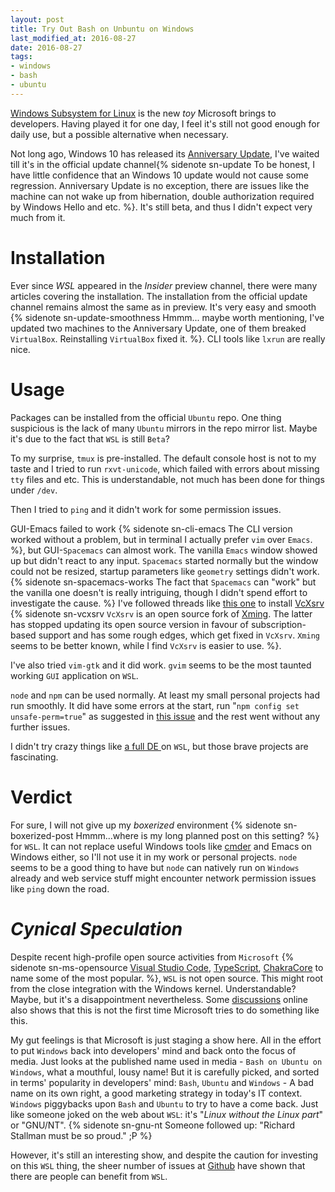 ```yaml
---
layout: post
title: Try Out Bash on Unbuntu on Windows
last_modified_at: 2016-08-27
date: 2016-08-27
tags: 
- windows
- bash
- ubuntu
---
```


[Windows Subsystem for Linux](https://en.wikipedia.org/wiki/Windows_Subsystem_for_Linux)
is the new *toy* Microsoft brings to developers. Having played it for one day,
I feel it's still not good enough for daily use, but a possible alternative when
necessary.

Not long ago, Windows 10 has released its
[Anniversary Update](http://www.howtogeek.com/248177/whats-new-in-windows-10s-anniversary-update/),
I've waited till it's in the official update channel{% sidenote sn-update To be
honest, I have little confidence that an Windows 10 update would not cause some
regression. Anniversary Update is no exception, there are issues like the
machine can not wake up from hibernation, double authorization required by
Windows Hello and etc. %}. It's still beta, and thus I didn't expect very much
from it.


# Installation

Ever since *WSL* appeared in the *Insider* preview channel, there were many
articles covering the installation. The installation from the official update
channel remains almost the same as in preview. It's very easy and smooth {%
sidenote sn-update-smoothness Hmmm... maybe worth mentioning, I've updated two
machines to the Anniversary Update, one of them breaked `VirtualBox`.
Reinstalling `VirtualBox` fixed it. %}. CLI tools like `lxrun` are really nice.


# Usage

Packages can be installed from the official `Ubuntu` repo. One thing suspicious is
the lack of many `Ubuntu` mirrors in the repo mirror list. Maybe it's due to the
fact that `WSL` is still `Beta`?

To my surprise, `tmux` is pre-installed. The default console host is not to my taste
and I tried to run `rxvt-unicode`, which failed with errors about missing `tty` files and
etc. This is understandable, not much has been done for things under `/dev`.

Then I tried to `ping` and it didn't work for some permission issues.

GUI-Emacs failed to work {% sidenote sn-cli-emacs The CLI version worked without
a problem, but in terminal I actually prefer `vim` over `Emacs`. %}, but
GUI-`Spacemacs` can almost work. The vanilla `Emacs` window showed up but didn't
react to any input. `Spacemacs` started normally but the window could not be
resized, startup parameters like `geometry` settings didn't work. {% sidenote
sn-spacemacs-works The fact that `Spacemacs` can "work" but the vanilla one
doesn't is really intriguing, though I didn't spend effort to investigate the
cause. %} I've followed threads like
[this one](https://www.reddit.com/r/Windows10/comments/4ea4w4/fyi_you_can_run_gui_linux_apps_from_bash/)
to install [VcXsrv](https://sourceforge.net/projects/vcxsrv/) {% sidenote
sn-vcxsrv `VcXsrv` is an open source fork of
[Xming](https://sourceforge.net/projects/xming/). The latter has stopped
updating its open source version in favour of subscription-based support and has
some rough edges, which get fixed in `VcXsrv`. `Xming` seems to be better known,
while I find `VcXsrv` is easier to use. %}.

I've also tried `vim-gtk` and it did work. `gvim` seems to be the most taunted
working `GUI` application on `WSL`.

`node` and `npm` can be used normally. At least my small personal projects had
run smoothly. It did have some errors at the start, run "`npm config set
unsafe-perm=true`" as suggested in
[this issue](https://github.com/Microsoft/BashOnWindows/issues/14) and the rest
went without any further issues.

I didn't try crazy things like
[ a full DE ](https://www.reddit.com/r/Windows10/comments/4kkamr/so_with_wsl_you_can_run_gui_apps_window_managers/)
on `WSL`, but those brave projects are fascinating.


# Verdict 

For sure, I will not give up my *boxerized* environment {% sidenote
sn-boxerized-post Hmmm...where is my long planned post on this setting? %} for
`WSL`. It can not replace useful Windows tools like [cmder](http://cmder.net/)
and Emacs on Windows either, so I'll not use it in my work or personal projects.
`node` seems to be a good thing to have but `node` can natively run on `Windows`
already and web service stuff might encounter network permission issues like
`ping` down the road.


# *Cynical Speculation*

Despite recent high-profile open source activities from `Microsoft` {% sidenote
sn-ms-opensource [Visual Studio Code](https://github.com/Microsoft/vscode/),
[TypeScript](https://github.com/Microsoft/TypeScript),
[ChakraCore](https://github.com/Microsoft/ChakraCore) to name some of the most
popular. %}, `WSL` is not open source. This might root from the close integration
with the Windows kernel. Understandable? Maybe, but it's a disappointment
nevertheless. Some [discussions](https://news.ycombinator.com/item?id=11445301)
online also shows that this is not the first time Microsoft tries to do
something like this.

My gut feelings is that Microsoft is just staging a show here. All in the effort
to put `Windows` back into developers' mind and back onto the focus of media.
Just looks at the published name used in media - `Bash on Ubuntu on Windows`,
what a mouthful, lousy name! But it is carefully picked, and sorted in terms'
popularity in developers' mind: `Bash`, `Ubuntu` and `Windows` - A bad name on
its own right, a good marketing strategy in today's IT context. `Windows`
piggybacks upon `Bash` and `Ubuntu` to try to have a come back. Just like
someone joked on the web about `WSL`: it's "*Linux without the Linux part*" or
"GNU/NT". {% sidenote sn-gnu-nt Someone followed up: "Richard Stallman must be
so proud." ;P %}

However, it's still an interesting show, and despite the caution for investing
on this `WSL` thing, the sheer number of issues at
[Github](https://github.com/Microsoft/BashOnWindows/issues) have shown that
there are people can benefit from `WSL`.
